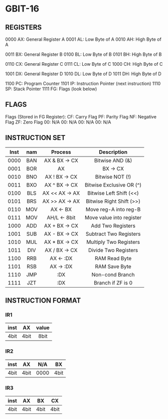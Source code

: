 # GBIT-16

## REGISTERS

0000 AX: General Register A
0001 AL: Low Byte of A
0010 AH: High Byte of A

0011 BX: General Register B
0100 BL: Low Byte of B
0101 BH: High Byte of B

0110 CX: General Register C
0111 CL: Low Byte of C
1000 CH: High Byte of C

1001 DX: General Register D
1010 DL: Low Byte of D
1011 DH: High Byte of D

1100 PC: Program Counter
1101 IP: Instruction Pointer (next instruction)
1110 SP: Stack Pointer
1111 FG: Flags (look below)

## FLAGS

Flags (Stored in FG Register):
CF: Carry Flag
PF: Parity Flag
NF: Negative Flag
ZF: Zero Flag
00: N/A
00: N/A
00: N/A
00: N/A

## INSTRUCTION SET

| Inst | nam | Process        | Description               |
|:----:|:---:|:--------------:|:-------------------------:|
| 0000 | BAN | AX &  BX -> CX | Bitwise AND          (&)  |
| 0001 | BOR | AX |  BX -> CX | Bitwise OR           (|)  |
| 0010 | BNO | AX !  BX -> CX | Bitwise NOT          (!)  |
| 0011 | BXO | AX ^  BX -> CX | Bitwise Exclusive OR (^)  |
| 0100 | BLS | AX << AX -> AX | Bitwise Left Shift   (<<) |
| 0101 | BRS | AX >> AX -> AX | Bitwise Right Shift  (>>) |
| 0110 | MOV | AX <- BX       | Move reg-A into reg-B     |
| 0111 | MOV | AH/L <- 8bit   | Move value into register  |
| 1000 | ADD | AX +  BX -> CX | Add Two Registers         |
| 1001 | SUB | AX -  BX -> CX | Subtract Two Registers    |
| 1010 | MUL | AX *  BX -> CX | Multiply Two Registers    |
| 1011 | DIV | AX /  BX -> CX | Divide Two Registers      |
| 1100 | RRB | AX <- :DX      | RAM Read Byte             |
| 1101 | RSB | AX -> :DX      | RAM Save Byte             |
| 1110 | JMP | :DX            | Non-cond Branch           |
| 1111 | JZT | :DX            | Branch if ZF is 0         |

## INSTRUCTION FORMAT

### IR1

| inst | AX   | value    |
|:----:|:----:|:--------:|
| 4bit | 4bit | 8bit     |

### IR2

| inst | AX   | N/A  | BX   |
|:----:|:----:|:----:|:----:|
| 4bit | 4bit | 0000 | 4bit |

### IR3

| inst | AX   | BX   | CX   |
|:----:|:----:|:----:|:----:|
| 4bit | 4bit | 4bit | 4bit |
